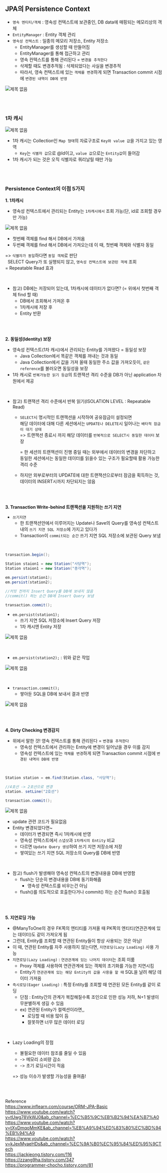 ## JPA의 Persistence Context
- `영속 엔티티/객체` : 영속성 컨텍스트에 보관중인, DB data에 매핑되는 메모리상의 객체   
- `EntityManager` : Entity 객체 관리  
- `영속성 컨텍스트` : 일종의 메모리 저장소, Entity 저장소  
  - EntityManager를 생성할 때 만들어짐  
  - EntityManager를 통해 접근하고 관리  
  - 영속 컨텍스트를 통해 관리된다 =  `변경을 추적한다`  
  - 삭제할 때도 변경추적됨 : 삭제되었다는 사실을 변경추적 
  - 따라서, 영속 컨텍스트에 있는 `객체를 변경`하게 되면 Transaction commit 시점에 `변경된 내역이 DB에 반영`  

![제목 없음](https://user-images.githubusercontent.com/103614357/208809341-d30cf3a1-fe3a-4463-9aa9-938138c437d2.png)   

<br/><br/>   
 
### 1차 캐시

![제목 없음](https://user-images.githubusercontent.com/103614357/208812080-f35399b2-6f65-46ea-91d4-600ca059e5cc.png)   

- 1차 캐시는 Collection인 `Map 형태`의 자료구조로 `Key와 value 값`을 가지고 있는 영역
  - `Key`는 `식별자 값`으로 @Id이고, `value 값`으로는 `Entity값`이 들어감
- 1차 캐시가 되는 것은 오직 식별자로 쿼리날릴 때만 가능    

<br/><br/> 

### Persistence Context의 이점 5가지     
**1. 1차캐시**    

- 영속성 컨텍스트에서 관리되는 Entity는 `1차캐시에서` 조회 가능(단, id로 조회할 경우만 가능)    

![제목 없음](https://user-images.githubusercontent.com/103614357/208809228-8c53f3d7-9de1-47e7-b90e-2f05265851a3.png)    

- 첫번째 객체를 find 해서 DB에서 가져옴  
- 두번째 객체를 find 해서 DB에서 가져오는데 이 때, 첫번째 객체와 식별자 동일

=> `식별자가 동일`하다면 `동일 객체`로 판단     
&nbsp; SELECT Query가 또 실행되지 않고, `영속성 컨텍스트에 보관된 객체` 조회        
= Repeatable Read 효과   

<br/>

- 참고) DB에는 저장되어 있는데, 1차캐시에 데이터가 없다면? (= 위에서 첫번째 객체 find 할 때)       
  - DB에서 조회해서 가져온 후
  - 1차캐시에 저장 후
  - Entity 반환    

<br/><br/>

**2. 동일성(Identity) 보장**    
- 영속성 컨텍스트(1차 캐시)에서 관리되는 Entity를 가져왔다 = 동일성 보장   
  - Java Collection에서 똑같은 객체를 꺼내는 것과 동일   
  - Java Collection에서 값을 가져 올때 동일한 주소 값을 가져오듯이, `같은 reference`를 불러오면 동일성을 보장    
- 1차 캐시로 `반복가능한 읽기 등급`의 트랜잭션 격리 수준을 DB가 아닌 application 차원에서 제공   

<br/>

- 참고) 트랜잭션 격리 수준에서 반복 읽기(ISOLATION LEVEL : Repeatable Read)   
  - `SELECT`시 명시적인 트랜잭션을 시작하여 공유잠금이 설정되면   
    해당 데이터에 대해 다른 세션에서는 `UPDATE나 DELETE`시 일어나는 `배타적 잠금이 대기 상태`   
    => 트랜잭션 종료시 까지 해당 데이터를 `반복적으로 SELECT시 동일한 데이터` 보장     
    
    = 한 세션의 트랜잭션이 진행 중일 때는 외부에서 데이터의 변경을 차단하고    
    동일한 세션에서는 동일한 데이터를 읽을수 있는 구조가 필요할때 활용 가능한 격리 수준
  - 하지만 외부로부터의 UPDATE에 대한 트랜잭션으로부터 잠금을 획득하는 것,
    데이터의 INSERT시까지 차단되지는 않음  

<br/><br/>

**3. Transaction Write-behind 트랜잭션을 지원하는 쓰기 지연**   
- `쓰기지연`
  - 한 트랜잭션안에서 이루어지는 Update나 Save의 Query를 영속성 컨텍스트 내의 `쓰기 지연 SQL 저장소`에 가지고 있다가   
  - Transaction이 `commit되는 순간` 쓰기 지연 SQL 저장소에 보관된 Query 보냄   

<br/>
  
```java
transaction.begin();

Station staion1 = new Station("사당역");
Station staion1 = new Station("종각역");

em.persist(station1);
em.persist(station2);

//커밋 전까지 Insert Query를 DB에 보내지 않음
//commit() 하는 순간 DB에 Insert Query 보냄

transaction.commit();
```

- `em.persist(station1);` 
  - 쓰기 지연 SQL 저장소에 Insert Query 저장
  - 1차 캐시엔 Entity 저장  
  
![제목 없음](https://user-images.githubusercontent.com/103614357/208831490-01819d53-d9fa-4a3d-823c-d31d69398e6e.png)   

<br/>

- `em.persist(station2);` : 위와 같은 작업  

![제목 없음](https://user-images.githubusercontent.com/103614357/208813311-5e6d7c80-179c-4885-a9d7-e0ce87479540.png)  

<br/>

- `transaction.commit();`
  - 쌓아둔 SQL을 DB에 보내서 결과 반영 

![제목 없음](https://user-images.githubusercontent.com/103614357/208813358-374af7e8-a9f1-4ee6-a1d5-edba4fd116bd.png)  

<br/><br/>

**4. Dirty Checking 변경감지**    
- 위에서 말한 것! 영속 컨텍스트를 통해 관리된다 =  `변경을 추적한다`  
  - 영속성 컨텍스트에서 관리하는 Entity에 변경이 일어났을 경우 이를 감지      
  - 영속성 컨텍스트에 있는 `객체를 변경`하게 되면 Transaction commit 시점에 `변경된 내역이 DB에 반영`  

<br/>

```java
Station station = em.find(Station.class, "사당역");

//4호선 -> 2호선으로 변경
station. setLine("2호선")

transaction.commit();
```   

![제목 없음](https://user-images.githubusercontent.com/103614357/208814284-ab10055e-9577-4108-8bca-43d7eb456f6c.png)   

- update 관련 코드가 필요없음
- Entity 변경되었다면~
  - 데이터가 변경되면 즉시 1차캐시에 반영  
  - 영속성 컨텍스트에서 `스냅샷`과 `1차캐시의 Entity` 비교
  - 다르면 `Update Query 생성`하여 쓰기 지연 저장소에 저장
  - 쌓여있는 쓰기 지연 SQL 저장소의 Query를 DB에 반영     

<br/>    

- 참고) flush가 발생해야 영속성 컨텍스트의 변경내용을 DB에 반영함
  - flush는 단순히 변경내용을 DB에 동기화해줌
    - 영속성 컨텍스트를 비우는건 아님 
  - flush()를 의도적으로 호출한다거나 commit() 하는 순간 flush() 호출됨  

<br/><br/>   

**5. 지연로딩 가능**
- @ManyToOne의 경우 FK쪽의 엔티티를 가져올 때 PK쪽의 엔티티(연관관계에 있는 데이터)도 같이 가져오게 됨
- 그런데, Entity를 조회할 때 연관된 Entity들이 항상 사용되는 것은 아님!  
- 이 때, 연관된 Entity를 자주 사용하지 않는다면, `지연로딩(Lazy Loading)` 사용 가능
- `지연로딩(Lazy Loading)` : `연관관계에 있는 나머지 데이터`는 조회 미룸  
  - Proxy 객체를 사용하여 연관관계에 있는 객체의 초기화를 가능한 지연시킴   
  - Entity가 `연관관계에 있는 해당 Entity의 값을 사용을 할 때` SQL을 날려 해당 데이터 가져옴  
- `즉시로딩(Eager Loading)` : 특정 Entity를 조회할 때 연관된 모든 Entity를 같이 로딩  
  - 단점 : Entity간의 관계가 복잡해질수록 조인으로 인한 성능 저하, N+1 발생이 무분별하게 생길 수 있음  
  - ex) 연관된 Entity가 컬렉션이라면,, 
    - 로딩할 때 비용 많이 듬
    - 잘못하면 너무 많은 데이터 로딩

<br/>

- Lazy Loading의 장점   
  - 불필요한 데이터 참조를 줄일 수 있음 
  - -> 메모리 소비량 감소   
  - -> 초기 로딩시간이 적음   
  
  => 성능 이슈가 발생할 가능성을 줄여줌!  

<br/><br/> 

Reference   
https://www.inflearn.com/course/ORM-JPA-Basic   
https://www.youtube.com/watch?v=tUwg78VkWJ0&ab_channel=%EC%B5%9C%EB%B2%94%EA%B7%A0    
https://www.youtube.com/watch?v=tXyDmqoMmKE&ab_channel=%EB%A9%94%ED%83%80%EC%BD%94%EB%94%A9    
https://www.youtube.com/watch?v=kJexMyaeHDs&ab_channel=%EC%9A%B0%EC%95%84%ED%95%9CTech       
https://jackjeong.tistory.com/116     
https://zzang9ha.tistory.com/347      
https://programmer-chocho.tistory.com/81   

<br/>
